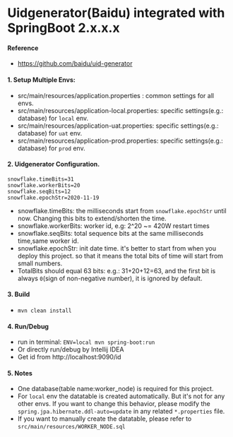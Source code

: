 # Uidgenerator(Baidu) integrated with SpringBoot 2.x.x.x

#### Reference
- https://github.com/baidu/uid-generator

#### 1. Setup Multiple Envs:

- src/main/resources/application.properties : common settings for all envs.
- src/main/resources/application-local.properties: specific settings(e.g.: database) for `local` env.
- src/main/resources/application-uat.properties: specific settings(e.g.: database) for `uat` env.
- src/main/resources/application-prod.properties: specific settings(e.g.: database) for `prod` env.

#### 2. Uidgenerator Configuration.
```
snowflake.timeBits=31
snowflake.workerBits=20
snowflake.seqBits=12
snowflake.epochStr=2020-11-19
```

- snowflake.timeBits: the milliseconds start from `snowflake.epochStr` until now. Changing this bits to extend/shorten the time.
- snowflake.workerBits: worker id, e.g: 2^20 ~= 420W restart times
- snowflake.seqBits: total sequence bits at the same milliseconds time,same worker id.
- snowflake.epochStr: init date time. it's better to start from when you deploy this project. so that it means the total bits of time will start from small numbers.
- TotalBits should equal 63 bits: e.g.: 31+20+12=63, and the first bit is always `0`(sign of non-negative number), it is ignored by default.


#### 3. Build
- `mvn clean install`

#### 4. Run/Debug
- run in terminal: `ENV=local mvn spring-boot:run`
- Or directly run/debug by Intellij IDEA
- Get id from http://localhost:9090/id



#### 5. Notes
- One database(table name:worker_node) is required for this project.
- For `local` env the datatable is created automatically. But it's not for any other envs. If you want to change this behavior, please modify the `spring.jpa.hibernate.ddl-auto=update` in any related `*.properties` file.
- If you want to manually create the datatable, please refer to `src/main/resources/WORKER_NODE.sql`


